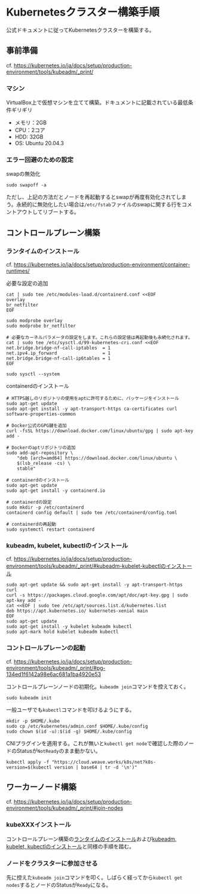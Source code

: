 # Kubernetesクラスター構築手順
公式ドキュメントに従ってKubernetesクラスターを構築する。

## 事前準備
cf. https://kubernetes.io/ja/docs/setup/production-environment/tools/kubeadm/_print/

### マシン
VirtualBox上で仮想マシンを立てて構築。ドキュメントに記載されている最低条件ギリギリ  
- メモリ：2GB
- CPU：2コア
- HDD: 32GB
- OS: Ubuntu 20.04.3

### エラー回避のための設定

swapの無効化
```
sudo swapoff -a
```

ただし、上記の方法だとノードを再起動するとswapが再度有効化されてしまう。永続的に無効化したい場合は`/etc/fstab`ファイルのswapに関する行をコメントアウトしてリブートする。

## コントロールプレーン構築

### ランタイムのインストール
cf. https://kubernetes.io/ja/docs/setup/production-environment/container-runtimes/  

必要な設定の追加
```
cat | sudo tee /etc/modules-load.d/containerd.conf <<EOF
overlay
br_netfilter
EOF

sudo modprobe overlay
sudo modprobe br_netfilter

# 必要なカーネルパラメータの設定をします。これらの設定値は再起動後も永続化されます。
cat | sudo tee /etc/sysctl.d/99-kubernetes-cri.conf <<EOF
net.bridge.bridge-nf-call-iptables  = 1
net.ipv4.ip_forward                 = 1
net.bridge.bridge-nf-call-ip6tables = 1
EOF

sudo sysctl --system
```

containerdのインストール
```
# HTTPS越しのリポジトリの使用をaptに許可するために、パッケージをインストール
sudo apt-get update 
sudo apt-get install -y apt-transport-https ca-certificates curl software-properties-common
```
```
# Docker公式のGPG鍵を追加
curl -fsSL https://download.docker.com/linux/ubuntu/gpg | sudo apt-key add -
```
```
# Dockerのaptリポジトリの追加
sudo add-apt-repository \
    "deb [arch=amd64] https://download.docker.com/linux/ubuntu \
    $(lsb_release -cs) \
    stable"
```
```
# containerdのインストール
sudo apt-get update 
sudo apt-get install -y containerd.io
```
```
# containerdの設定
sudo mkdir -p /etc/containerd
containerd config default | sudo tee /etc/containerd/config.toml
```
```
# containerdの再起動
sudo systemctl restart containerd
```

### kubeadm, kubelet, kubectlのインストール
cf. https://kubernetes.io/ja/docs/setup/production-environment/tools/kubeadm/_print/#kubeadm-kubelet-kubectlのインストール  

```
sudo apt-get update && sudo apt-get install -y apt-transport-https curl
curl -s https://packages.cloud.google.com/apt/doc/apt-key.gpg | sudo apt-key add -
cat <<EOF | sudo tee /etc/apt/sources.list.d/kubernetes.list
deb https://apt.kubernetes.io/ kubernetes-xenial main
EOF
sudo apt-get update
sudo apt-get install -y kubelet kubeadm kubectl
sudo apt-mark hold kubelet kubeadm kubectl
```

### コントロールプレーンの起動
cf. https://kubernetes.io/ja/docs/setup/production-environment/tools/kubeadm/_print/#pg-134ed1f6142a98e6ac681a1ba4920e53  

コントロールプレーンノードの初期化。`kubeadm join`コマンドを控えておく。
```
sudo kubeadm init
```

一般ユーザでも`kubectl`コマンドを叩けるようにする。
```
mkdir -p $HOME/.kube
sudo cp /etc/kubernetes/admin.conf $HOME/.kube/config
sudo chown $(id -u):$(id -g) $HOME/.kube/config
```

CNIプラグインを適用する。これが無いと`kubectl get node`で確認した際のノードのStatusが`NotReady`のまま動かない。
```
kubectl apply -f "https://cloud.weave.works/k8s/net?k8s-version=$(kubectl version | base64 | tr -d '\n')"
```

## ワーカーノード構築
cf. https://kubernetes.io/ja/docs/setup/production-environment/tools/kubeadm/_print/#join-nodes

### kubeXXXインストール
コントロールプレーン構築の[ランタイムのインストール](#ランタイムのインストール)および[kubeadm, kubelet, kubectlのインストール](#kubeadm-kubelet-kubectlのインストール)と同様の手順を踏む。

### ノードをクラスターに参加させる
先に控えた`kubeadm join`コマンドを叩く。しばらく経ってから`kubectl get nodes`するとノードのStatusが`Ready`になる。

